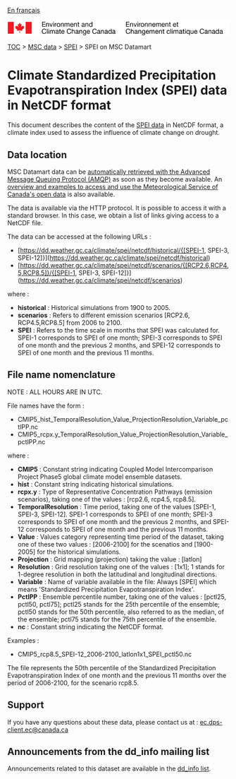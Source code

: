 [En français](readme_spei-datamart_fr.md)

![ECCC logo](../../img_eccc-logo.png)

[TOC](../../readme_en.md) > [MSC data](../readme_en.md) > [SPEI](readme_spei_en.md) > SPEI on MSC Datamart

# Climate Standardized Precipitation Evapotranspiration Index (SPEI) data in NetCDF format

This document describes the content of the [SPEI data](readme_spei_en.md) in NetCDF format, a climate index used to assess the influence of climate change on drought.

## Data location

MSC Datamart data can be [automatically retrieved with the Advanced Message Queuing Protocol (AMQP)](../../msc-datamart/amqp_en.md) as soon as they become available. An [overview and examples to access and use the Meteorological Service of Canada's open data](../../usage/readme_en.md) is also available.

The data is available via the HTTP protocol. It is possible to access it with a standard browser. In this case, we obtain a list of links giving access to a NetCDF file.

The data can be accessed at the following URLs :

* [https://dd.weather.gc.ca/climate/spei/netcdf/historical/{[SPEI-1, SPEI-3, SPEI-12]}](https://dd.weather.gc.ca/climate/spei/netcdf/historical)
* [https://dd.weather.gc.ca/climate/spei/netcdf/scenarios/{[RCP2.6,RCP4.5,RCP8.5]}/{[SPEI-1, SPEI-3, SPEI-12]}](https://dd.weather.gc.ca/climate/spei/netcdf/scenarios)

where :

* __historical__ : Historical simulations from 1900 to 2005.
* __scenarios__ : Refers to different emission scenarios [RCP2.6, RCP4.5,RCP8.5] from 2006 to 2100.
* __SPEI__ : Refers to the time scale in months that SPEI was calculated for. SPEI-1 corresponds to SPEI of one month; SPEI-3 corresponds to SPEI of one month and the previous 2 months, and SPEI-12 corresponds to SPEI of one month and the previous 11 months. 

## File name nomenclature 

NOTE : ALL HOURS ARE IN UTC.

File names have the form :

* CMIP5_hist_TemporalResolution_Value_ProjectionResolution_Variable_pctlPP.nc
* CMIP5_rcpx.y_TemporalResolution_Value_ProjectionResolution_Variable_pctlPP.nc

where :

* __CMIP5__ : Constant string indicating Coupled Model Intercomparison Project Phase5 global climate model ensemble datasets.
* __hist__ : Constant string indicating historical simulations.
* __rcpx.y__ : Type of Representative Concentration Pathways (emission scenarios), taking one of the values : [rcp2.6, rcp4.5, rcp8.5].
* __TemporalResolution__ : Time period, taking one of the values [SPEI-1, SPEI-3, SPEI-12]. SPEI-1 corresponds to SPEI of one month; SPEI-3 corresponds to SPEI of one month and the previous 2 months, and SPEI-12 corresponds to SPEI of one month and the previous 11 months. 
* __Value__ : Values category representing time period of the dataset, taking one of these two values : [2006-2100] for the scenatios and [1900-2005] for the historical simulations.
* __Projection__ : Grid mapping (projection) taking the value : [latlon]
* __Resolution__ : Grid resolution taking one of the values : [1x1]; 1 stands for 1-degree resolution in both the latitudinal and longitudinal directions.
* __Variable__ : Name of variable available in the file: Always [SPEI] which means 'Standardized Precipitation Evapotranspiration Index'.
* __PctlPP__ : Ensemble percentile number, taking one of the values : [pctl25, pctl50, pctl75]; pctl25 stands for the 25th percentile of the ensemble; pctl50 stands for the 50th percentile, also referred to as the median, of the ensemble; pctl75 stands for the 75th percentile of the ensemble.
* __nc__ : Constant string indicating the NetCDF format.

Examples :

* CMIP5_rcp8.5_SPEI-12_2006-2100_latlon1x1_SPEI_pctl50.nc

The file represents the 50th percentile of the Standardized Precipitation Evapotranspiration Index of one month and the previous 11 months over the period of 2006-2100, for the scenario rcp8.5.

## Support

If you have any questions about these data, please contact us at : [ec.dps-client.ec@canada.ca](mailto:ec.dps-client.ec@canada.ca)

## Announcements from the dd_info mailing list 

Announcements related to this dataset are available in the [dd_info list](https://lists.ec.gc.ca/cgi-bin/mailman/listinfo/dd_info).

